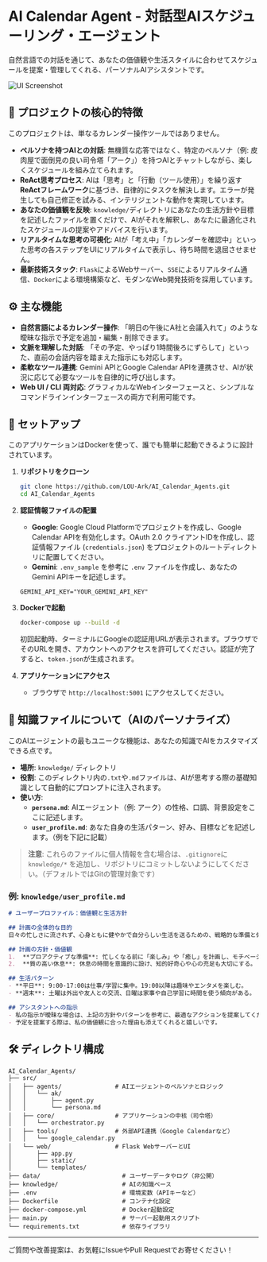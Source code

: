 # AI Calendar Agent - 対話型AIスケジューリング・エージェント

自然言語での対話を通じて、あなたの価値観や生活スタイルに合わせてスケジュールを提案・管理してくれる、パーソナルAIアシスタントです。

![UI Screenshot](docs/ui_screenshot.png) <!-- ここにUIのスクリーンショット画像のパスを記載 -->

## 🌟 プロジェクトの核心的特徴

このプロジェクトは、単なるカレンダー操作ツールではありません。

-   **ペルソナを持つAIとの対話**: 無機質な応答ではなく、特定のペルソナ（例: 皮肉屋で面倒見の良い司令塔「アーク」）を持つAIとチャットしながら、楽しくスケジュールを組み立てられます。
-   **ReAct思考プロセス**: AIは「思考」と「行動（ツール使用）」を繰り返す**ReActフレームワーク**に基づき、自律的にタスクを解決します。エラーが発生しても自己修正を試みる、インテリジェントな動作を実現しています。
-   **あなたの価値観を反映**: `knowledge/`ディレクトリにあなたの生活方針や目標を記述したファイルを置くだけで、AIがそれを解釈し、あなたに最適化されたスケジュールの提案やアドバイスを行います。
-   **リアルタイムな思考の可視化**: AIが「考え中」「カレンダーを確認中」といった思考の各ステップをUIにリアルタイムで表示し、待ち時間を退屈させません。
-   **最新技術スタック**: `Flask`によるWebサーバー、`SSE`によるリアルタイム通信、`Docker`による環境構築など、モダンなWeb開発技術を採用しています。

## ⚙️ 主な機能

-   **自然言語によるカレンダー操作**: 「明日の午後にA社と会議入れて」のような曖昧な指示で予定を追加・編集・削除できます。
-   **文脈を理解した対話**: 「その予定、やっぱり1時間後ろにずらして」といった、直前の会話内容を踏まえた指示にも対応します。
-   **柔軟なツール連携**: Gemini APIとGoogle Calendar APIを連携させ、AIが状況に応じて必要なツールを自律的に呼び出します。
-   **Web UI / CLI 両対応**: グラフィカルなWebインターフェースと、シンプルなコマンドラインインターフェースの両方で利用可能です。

## 🚀 セットアップ

このアプリケーションはDockerを使って、誰でも簡単に起動できるように設計されています。

1.  **リポジトリをクローン**
    ```sh
    git clone https://github.com/LOU-Ark/AI_Calendar_Agents.git
    cd AI_Calendar_Agents
    ```

2.  **認証情報ファイルの配置**
    *   **Google**: Google Cloud Platformでプロジェクトを作成し、Google Calendar APIを有効化します。OAuth 2.0 クライアントIDを作成し、認証情報ファイル (`credentials.json`) をプロジェクトのルートディレクトリに配置してください。
    *   **Gemini**: `.env_sample` を参考に `.env` ファイルを作成し、あなたのGemini APIキーを記述します。
      ```
      GEMINI_API_KEY="YOUR_GEMINI_API_KEY"
      ```

3.  **Dockerで起動**
    ```sh
    docker-compose up --build -d
    ```
    初回起動時、ターミナルにGoogleの認証用URLが表示されます。ブラウザでそのURLを開き、アカウントへのアクセスを許可してください。認証が完了すると、`token.json`が生成されます。

4.  **アプリケーションにアクセス**
    *   ブラウザで `http://localhost:5001` にアクセスしてください。

## 🧠 知識ファイルについて（AIのパーソナライズ）

このAIエージェントの最もユニークな機能は、あなたの知識でAIをカスタマイズできる点です。

-   **場所**: `knowledge/` ディレクトリ
-   **役割**: このディレクトリ内の`.txt`や`.md`ファイルは、AIが思考する際の基礎知識として自動的にプロンプトに注入されます。
-   **使い方**:
    *   **`persona.md`**: AIエージェント（例: アーク）の性格、口調、背景設定をここに記述します。
    *   **`user_profile.md`**: あなた自身の生活パターン、好み、目標などを記述します。（例を下記に記載）

> **注意**: これらのファイルに個人情報を含む場合は、`.gitignore`に `knowledge/*` を追加し、リポジトリにコミットしないようにしてください。（デフォルトではGitの管理対象です）

### 例: `knowledge/user_profile.md`
```markdown
# ユーザープロファイル：価値観と生活方針

## 計画の全体的な目的
日々の忙しさに流されず、心身ともに健やかで自分らしい生活を送るための、戦略的な準備と休息を確保すること。

## 計画の方針・価値観
1.  **プロアクティブな準備**: 忙しくなる前に「楽しみ」や「癒し」を計画し、モチベーションを維持する。
2.  **質の高い休息**: 休息の時間を意識的に設け、知的好奇心や心の充足も大切にする。

## 生活パターン
- **平日**: 9:00-17:00は仕事/学習に集中。19:00以降は趣味やエンタメを楽しむ。
- **週末**: 土曜は外出や友人との交流、日曜は家事や自己学習に時間を使う傾向がある。

## アシスタントへの指示
- 私の指示が曖昧な場合は、上記の方針やパターンを参考に、最適なアクションを提案してください。
- 予定を提案する際は、私の価値観に合った理由も添えてくれると嬉しいです。
```

## 🛠️ ディレクトリ構成
```
AI_Calendar_Agents/
├── src/
│   ├── agents/               # AIエージェントのペルソナとロジック
│   │   └── ak/
│   │       ├── agent.py
│   │       └── persona.md
│   ├── core/                 # アプリケーションの中核（司令塔）
│   │   └── orchestrator.py
│   ├── tools/                # 外部API連携（Google Calendarなど）
│   │   └── google_calendar.py
│   └── web/                  # Flask WebサーバーとUI
│       ├── app.py
│       ├── static/
│       └── templates/
├── data/                       # ユーザーデータやログ（非公開）
├── knowledge/                  # AIの知識ベース
├── .env                        # 環境変数（APIキーなど）
├── Dockerfile                  # コンテナ化設定
├── docker-compose.yml          # Docker起動設定
├── main.py                     # サーバー起動用スクリプト
└── requirements.txt            # 依存ライブラリ
```

---

ご質問や改善提案は、お気軽にIssueやPull Requestでお寄せください！
